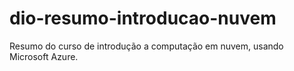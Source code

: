 # dio-resumo-introducao-nuvem
Resumo do curso de introdução a computação em nuvem, usando Microsoft Azure. 

